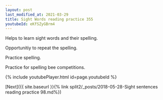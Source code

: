 ```yaml
---
layout: post
last_modified_at: 2021-03-29
title: Sight Words reading practice 355
youtubeId: eKfSZyGBrm4
---
```

 
 
Helps to learn sight words and their spelling.

Opportunitiy to repeat the spelling. 

Practice spelling. 
 
Practice for spelling bee competitions. 
 
{% include youtubePlayer.html id=page.youtubeId %}
 
 

[Next]({{ site.baseurl }}{% link  split2/_posts/2018-05-28-Sight sentences reading practice 98.md%})
 
